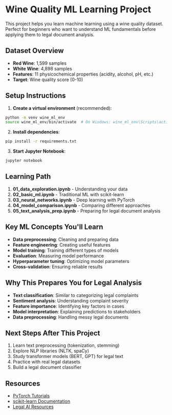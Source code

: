 # Wine Quality ML Learning Project

This project helps you learn machine learning using a wine quality dataset. Perfect for beginners who want to understand ML fundamentals before applying them to legal document analysis.

## Dataset Overview

- **Red Wine**: 1,599 samples
- **White Wine**: 4,898 samples
- **Features**: 11 physicochemical properties (acidity, alcohol, pH, etc.)
- **Target**: Wine quality score (0-10)

## Setup Instructions

1. **Create a virtual environment** (recommended):
```bash
python -m venv wine_ml_env
source wine_ml_env/bin/activate  # On Windows: wine_ml_env\Scripts\activate
```

2. **Install dependencies**:
```bash
pip install -r requirements.txt
```

3. **Start Jupyter Notebook**:
```bash
jupyter notebook
```

## Learning Path

1. **01_data_exploration.ipynb** - Understanding your data
2. **02_basic_ml.ipynb** - Traditional ML with scikit-learn
3. **03_neural_networks.ipynb** - Deep learning with PyTorch
4. **04_model_comparison.ipynb** - Comparing different approaches
5. **05_text_analysis_prep.ipynb** - Preparing for legal document analysis

## Key ML Concepts You'll Learn

- **Data preprocessing**: Cleaning and preparing data
- **Feature engineering**: Creating useful features
- **Model training**: Training different types of models
- **Evaluation**: Measuring model performance
- **Hyperparameter tuning**: Optimizing model parameters
- **Cross-validation**: Ensuring reliable results

## Why This Prepares You for Legal Analysis

- **Text classification**: Similar to categorizing legal complaints
- **Sentiment analysis**: Understanding complaint severity
- **Feature importance**: Identifying key factors in cases
- **Model interpretation**: Explaining predictions to stakeholders
- **Data preprocessing**: Handling messy legal documents

## Next Steps After This Project

1. Learn text preprocessing (tokenization, stemming)
2. Explore NLP libraries (NLTK, spaCy)
3. Study transformer models (BERT, GPT) for legal text
4. Practice with real legal datasets
5. Build a legal document classifier

## Resources

- [PyTorch Tutorials](https://pytorch.org/tutorials/)
- [scikit-learn Documentation](https://scikit-learn.org/stable/)
- [Legal AI Resources](https://www.legalai.org/)
